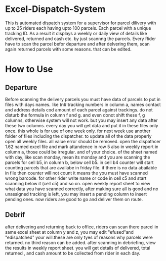 # Excel-Dispatch-System
This is automated dispatch system for a supervisor for parcel dilivery with up to 25 riders each having upto 100 parcels.
Each parcel with a unique tracking ID. As a result it displays a weekly or daily view of details like delivered, returned and cash etc. by just scannng the parcels.
Every Rider have to scan the parcel befor departure and after delvering them, scan again returned parcels with some reasons. that can be edited.
# How to Use
## Departure
Before scanning the delivery parcels you must have data of parcels to put in files with days names. like tn# tracking numbers in column a, names contact and address details cod amount of each parcel against trackings. do not disturb the formula in column f and g. and even donot shift these f, g columns, otherwise system will not work. but you may insert any data after these two columns. 
every day you will get data and put it in these files only once. this whole is for use of one week only. for next week use another folder of files including the dispatcher. 
to update all of the data properly open all weekly files. all value error should be removed.
open the dispathcer 1.62 named excel file and mark attandence in row 5 also in weekly report in column a, those could be irregular. and of your choice.
of the sheet named with day, like scan monday, mean its monday and you are scanning the parcels for cell b5, in column b, below cell b5. in cell b4 counter will start counting parcels that are availabe in friday file. if there is no data abailable in file then counter will not count it means the you must have scanned wrong barcode. for other rider write name or code in cell c5 and start scanning below it (cell c5) and so on.
open weekly report sheet to view what data you have scanned correctly, after making sure all is good and no unassigned tracking is left, you may insert a pending column to insert pending ones. now riders are good to go and deliver them on route.
## Debrif
after delivering and returning back to office, riders can scan there parcel in same excel sheet at column y and z, you may edit "efused"and "edispatched" your will.these are only tyes of reasons why parcels were returned. no third reason can be added.
after scanning in debriefing, view the results in weekly report sheet. you will get details of delivered, total returned , and cash amount to be collected from rider in each day.
